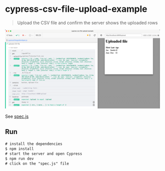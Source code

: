 # cypress-csv-file-upload-example

> Upload the CSV file and confirm the server shows the uploaded rows

![Upload CSV file test](./images/upload.png)

See [spec.js](./cypress/integration/spec.js)

## Run

```
# install the dependencies
$ npm install
# start the server and open Cypress
$ npm run dev
# click on the "spec.js" file
```
